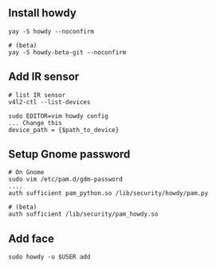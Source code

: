 
## Install howdy

```shell
yay -S howdy --noconfirm

# (beta)
yay -S howdy-beta-git --noconfirm
```

## Add IR sensor

```shell
# list IR sensor
v4l2-ctl --list-devices

sudo EDITOR=vim howdy config
... Change this
device_path = {$path_to_device}
```

## Setup Gnome password
```shell
# On Gnome
sudo vim /etc/pam.d/gdm-password
.... 
auth sufficient pam_python.so /lib/security/howdy/pam.py

# (beta)
auth sufficient /lib/security/pam_howdy.so

```

## Add face
```shell
sudo howdy -u $USER add
```